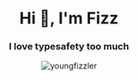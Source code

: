 

<h1 align="center">Hi 👋, I'm Fizz</h1>
<h3 align="center">I love typesafety too much</h3>

<p align="center"> <img src="https://komarev.com/ghpvc/?username=youngfizzler&label=Profile%20views&color=0e75b6&style=flat&base=3288" alt="youngfizzler" /> </p>
</p>
